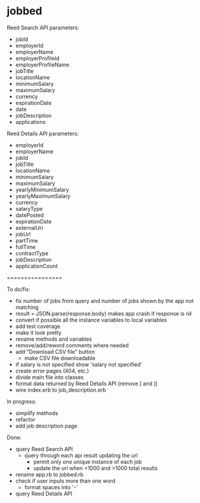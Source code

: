 jobbed
================

Reed Search API parameters: 
- jobId
- employerId
- employerName
- employerProfileId
- employerProfileName
- jobTitle
- locationName
- minimumSalary
- maximumSalary
- currency
- expirationDate
- date
- jobDescription
- applications

Reed Details API parameters: 
- employerId
- employerName
- jobId
- jobTitle
- locationName
- minimumSalary
- maximumSalary
- yearlyMinimumSalary
- yearlyMaximumSalary
- currency
- salaryType
- datePosted
- expirationDate
- externalUrl
- jobUrl
- partTime
- fullTime
- contractType
- jobDescription
- applicationCount

================

To do/fix:

- fix number of jobs from query and number of jobs shown by the app not matching
- result = JSON.parse(response.body) makes app crash if response is nil
- convert if possible all the instance variables to local variables
- add test coverage
- make it look pretty
- rename methods and variables
- remove/add/reword comments where needed
- add "Download CSV file" button
	- make CSV file downloadable
- if salary is not specified show 'salary not specified'
- create error pages (404, etc.)
- divide main file into classes
- format data returned by Reed Details API (remove [ and ])
- wire index.erb to job_description.erb

In progress:
- simplify methods
- refactor
- add job description page

Done:
- query Reed Search API
	- query through each api result updating the url
		- permit only one unique instance of each job
		- update the url when <1000 and >1000 total results
- rename app.rb to jobbed.rb
- check if user inputs more than one word
	- format spaces into '-'
- query Reed Details API




